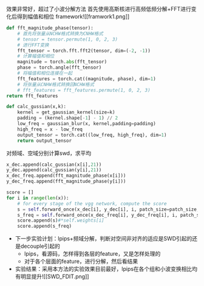 效果非常好，超过了小波分解方法
首先使用高斯核进行高频低频分解+FFT进行变化后得到幅值和相位
framework![[framwork1.png]]
```python
def fft_magnitude_phase(tensor):
	# 首先将张量从NCHW格式转换为CNHW格式
	# tensor = tensor.permute(1, 0, 2, 3)
	# 进行FFT变换
	fft_tensor = torch.fft.fft2(tensor, dim=(-2, -1))
	# 计算幅值和相位
	magnitude = torch.abs(fft_tensor)
	phase = torch.angle(fft_tensor)
	# 将幅值和相位连接在一起
	fft_features = torch.cat((magnitude, phase), dim=1)
	# 将张量从CNHW格式转换回NCHW格式
	# fft_features = fft_features.permute(1, 0, 2, 3)
return fft_features

def calc_gussian(x,k):
	kernel = get_gaussian_kernel(size=k)
	padding = (kernel.shape[-1] - 1) // 2
	low_freq = gaussian_blur(x, kernel,padding=padding)
	high_freq = x - low_freq
	output_tensor = torch.cat((low_freq, high_freq), dim=1)
	return output_tensor
```
对频域、空域分别计算swd，求平均
```python
x_dec.append(calc_gussian(x[i],21))
y_dec.append(calc_gussian(y[i],21))
x_dec_freq.append(fft_magnitude_phase(x[i]))
y_dec_freq.append(fft_magnitude_phase(y[i]))

score = []
for i in range(len(x)):
	# for every stage of the vgg network, compute the score
	s = self.forward_once(x_dec[i], y_dec[i], i, patch_size=patch_size,num_proj=num_proj,stride=stride) # x[i].shape[1]
	s_freq = self.forward_once(x_dec_freq[i], y_dec_freq[i], i, patch_size=patch_size,num_proj=num_proj,stride=stride) # x[i].shape[1]
	score.append(s)#*self.weights[i]
	score.append(s_freq)
```

- 下一步实验计划：lpips+频域分解，判断对空间非对齐的适应是SWD引起的还是decouple引起的
	- lpips，看源码，怎样得到各层的feature，又是怎样处理的
	- 对于各个层面的feature，进行分解，然后看结果
- 实验结果：采用本方法的实验效果目前最好，lpips在各个组和小波变换相比均有明显提升![[SWD_FDIT.png]]